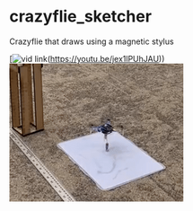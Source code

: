 # crazyflie_sketcher
Crazyflie that draws using a magnetic stylus

[![vid link](https://i.ytimg.com/an_webp/jex1lPUhJAU/mqdefault_6s.webp?du=3000&sqp=CK_N7boG&rs=AOn4CLCkR2cLtYf8lf44qWu18VKcHz38Jw)(https://youtu.be/jex1lPUhJAU))
![gif](https://github.com/scott-wade/crazyflie_sketcher/blob/main/gif.gif)
